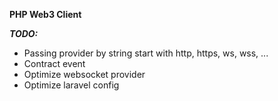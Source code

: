 **PHP Web3 Client**

***TODO:***

- Passing provider by string start with http, https, ws, wss, ...
- Contract event
- Optimize websocket provider
- Optimize laravel config
